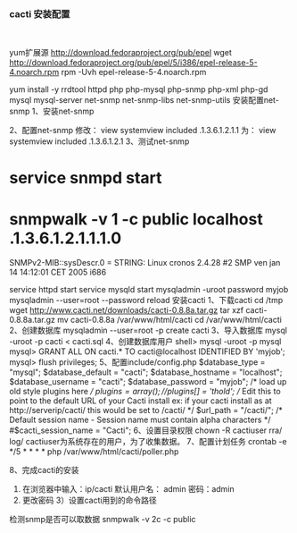 ### cacti 安装配置
<br>

yum扩展源
http://download.fedoraproject.org/pub/epel
wget http://download.fedoraproject.org/pub/epel/5/i386/epel-release-5-4.noarch.rpm
rpm -Uvh epel-release-5-4.noarch.rpm



yum install  -y rrdtool httpd php php-mysql php-snmp php-xml php-gd mysql mysql-server net-snmp net-snmp-libs net-snmp-utils
安装配置net-snmp
1、安装net-snmp

2、配置net-snmp
修改：
view systemview included .1.3.6.1.2.1.1
为：
view systemview included .1.3.6.1.2.1
3、测试net-snmp
# service snmpd start
# snmpwalk -v 1 -c public localhost .1.3.6.1.2.1.1.1.0
SNMPv2-MIB::sysDescr.0 = STRING: Linux cronos 2.4.28 #2 SMP ven jan 14 14:12:01 CET 2005 i686

service httpd start
service mysqld start
mysqladmin -uroot password myjob
mysqladmin --user=root --password reload
安装cacti
1、下载cacti
cd /tmp
wget http://www.cacti.net/downloads/cacti-0.8.8a.tar.gz
tar xzf cacti-0.8.8a.tar.gz
mv cacti-0.8.8a /var/www/html/cacti
cd /var/www/html/cacti
2、创建数据库
mysqladmin --user=root -p create cacti
3、导入数据库
mysql -uroot -p cacti < cacti.sql
4、创建数据库用户
shell> mysql -uroot -p mysql
mysql> GRANT ALL ON cacti.* TO cacti@localhost IDENTIFIED BY 'myjob';
mysql> flush privileges;
5、配置include/config.php
$database_type = "mysql";
$database_default = "cacti";
$database_hostname = "localhost";
$database_username = "cacti";
$database_password = "myjob";
/* load up old style plugins here */
$plugins = array();
//$plugins[] = 'thold';
/*
Edit this to point to the default URL of your Cacti install
ex: if your cacti install as at http://serverip/cacti/ this
would be set to /cacti/
*/
$url_path = "/cacti/";
/* Default session name - Session name must contain alpha characters */
#$cacti_session_name = "Cacti";
6、设置目录权限
chown -R cactiuser rra/ log/
cactiuser为系统存在的用户，为了收集数据。
7、配置计划任务
crontab -e
*/5 * * * * php /var/www/html/cacti/poller.php

8、完成cacti的安装
1) 在浏览器中输入：ip/cacti
默认用户名： admin  密码：admin
2) 更改密码
3）设置cacti用到的命令路径


检测snmp是否可以取数据
snmpwalk -v 2c -c public
</br>
